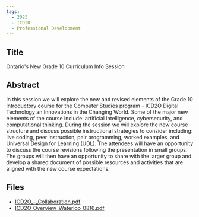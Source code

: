 ```yaml
---
tags:
  - 2023
  - ICD2O
  - Professional Development
---
```

    
## Title

Ontario's New Grade 10 Curriculum Info Session

## Abstract

In this session we will explore the new and revised elements of the Grade 10 Introductory course for the Computer Studies program - ICD2O Digital Technology an Innovations in the Changing World. Some of the major new elements of the course include: artificial intelligence, cybersecurity, and computational thinking. During the session we will explore the new course structure and discuss possible instructional strategies to consider including: live coding, peer instruction, pair programming, worked examples, and Universal Design for Learning (UDL). The attendees will have an opportunity to discuss the course revisions following the presentation in small groups. The groups will then have an opportunity to share with the larger group and develop a shared document of possible resources and activities that are aligned with the new course expectations.

## Files

- [ICD2O_-_Collaboration.pdf](https://www.russellgordon.ca/acse/cemc-cse-resources/resources/2023/Grant_Hutchison/ICD2O_-_Collaboration.pdf)
- [ICD2O_Overview_Waterloo_0816.pdf](https://www.russellgordon.ca/acse/cemc-cse-resources/resources/2023/Grant_Hutchison/ICD2O_Overview_Waterloo_0816.pdf)
